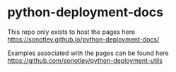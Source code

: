 # python-deployment-docs

This repo only exists to host the pages here https://sonotley.github.io/python-deployment-docs/

Examples associated with the pages can be found here https://github.com/sonotley/python-deployment-utils
